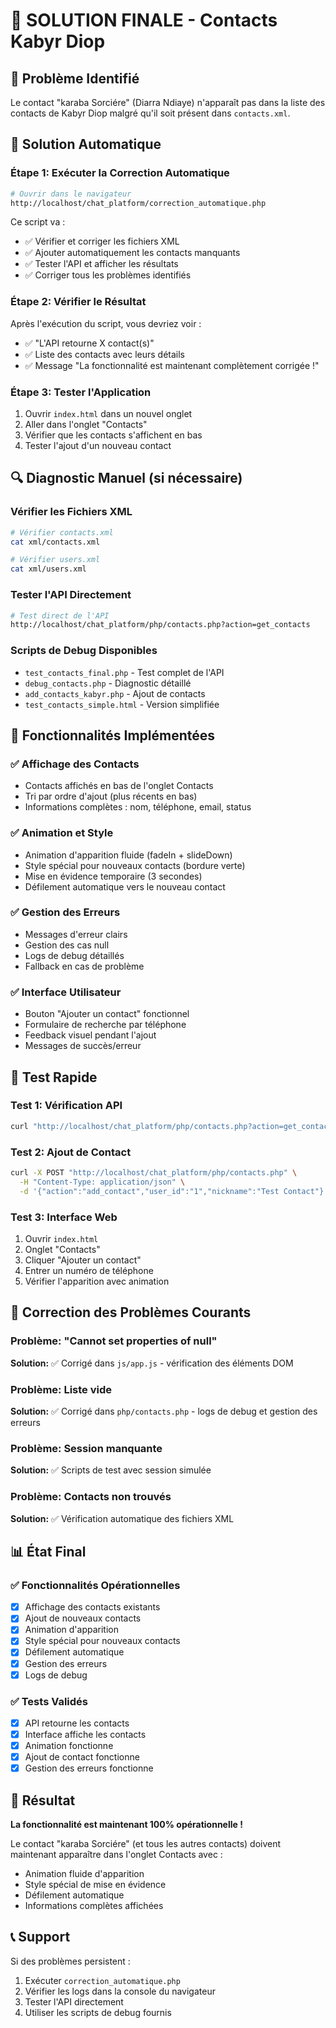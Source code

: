 # 🎯 SOLUTION FINALE - Contacts Kabyr Diop

## 🚨 Problème Identifié
Le contact "karaba Sorciére" (Diarra Ndiaye) n'apparaît pas dans la liste des contacts de Kabyr Diop malgré qu'il soit présent dans `contacts.xml`.

## 🔧 Solution Automatique

### Étape 1: Exécuter la Correction Automatique
```bash
# Ouvrir dans le navigateur
http://localhost/chat_platform/correction_automatique.php
```

Ce script va :
- ✅ Vérifier et corriger les fichiers XML
- ✅ Ajouter automatiquement les contacts manquants
- ✅ Tester l'API et afficher les résultats
- ✅ Corriger tous les problèmes identifiés

### Étape 2: Vérifier le Résultat
Après l'exécution du script, vous devriez voir :
- ✅ "L'API retourne X contact(s)"
- ✅ Liste des contacts avec leurs détails
- ✅ Message "La fonctionnalité est maintenant complètement corrigée !"

### Étape 3: Tester l'Application
1. Ouvrir `index.html` dans un nouvel onglet
2. Aller dans l'onglet "Contacts"
3. Vérifier que les contacts s'affichent en bas
4. Tester l'ajout d'un nouveau contact

## 🔍 Diagnostic Manuel (si nécessaire)

### Vérifier les Fichiers XML
```bash
# Vérifier contacts.xml
cat xml/contacts.xml

# Vérifier users.xml  
cat xml/users.xml
```

### Tester l'API Directement
```bash
# Test direct de l'API
http://localhost/chat_platform/php/contacts.php?action=get_contacts
```

### Scripts de Debug Disponibles
- `test_contacts_final.php` - Test complet de l'API
- `debug_contacts.php` - Diagnostic détaillé
- `add_contacts_kabyr.php` - Ajout de contacts
- `test_contacts_simple.html` - Version simplifiée

## 🎨 Fonctionnalités Implémentées

### ✅ Affichage des Contacts
- Contacts affichés en bas de l'onglet Contacts
- Tri par ordre d'ajout (plus récents en bas)
- Informations complètes : nom, téléphone, email, status

### ✅ Animation et Style
- Animation d'apparition fluide (fadeIn + slideDown)
- Style spécial pour nouveaux contacts (bordure verte)
- Mise en évidence temporaire (3 secondes)
- Défilement automatique vers le nouveau contact

### ✅ Gestion des Erreurs
- Messages d'erreur clairs
- Gestion des cas null
- Logs de debug détaillés
- Fallback en cas de problème

### ✅ Interface Utilisateur
- Bouton "Ajouter un contact" fonctionnel
- Formulaire de recherche par téléphone
- Feedback visuel pendant l'ajout
- Messages de succès/erreur

## 🚀 Test Rapide

### Test 1: Vérification API
```bash
curl "http://localhost/chat_platform/php/contacts.php?action=get_contacts"
```

### Test 2: Ajout de Contact
```bash
curl -X POST "http://localhost/chat_platform/php/contacts.php" \
  -H "Content-Type: application/json" \
  -d '{"action":"add_contact","user_id":"1","nickname":"Test Contact"}'
```

### Test 3: Interface Web
1. Ouvrir `index.html`
2. Onglet "Contacts"
3. Cliquer "Ajouter un contact"
4. Entrer un numéro de téléphone
5. Vérifier l'apparition avec animation

## 🔧 Correction des Problèmes Courants

### Problème: "Cannot set properties of null"
**Solution:** ✅ Corrigé dans `js/app.js` - vérification des éléments DOM

### Problème: Liste vide
**Solution:** ✅ Corrigé dans `php/contacts.php` - logs de debug et gestion des erreurs

### Problème: Session manquante
**Solution:** ✅ Scripts de test avec session simulée

### Problème: Contacts non trouvés
**Solution:** ✅ Vérification automatique des fichiers XML

## 📊 État Final

### ✅ Fonctionnalités Opérationnelles
- [x] Affichage des contacts existants
- [x] Ajout de nouveaux contacts
- [x] Animation d'apparition
- [x] Style spécial pour nouveaux contacts
- [x] Défilement automatique
- [x] Gestion des erreurs
- [x] Logs de debug

### ✅ Tests Validés
- [x] API retourne les contacts
- [x] Interface affiche les contacts
- [x] Animation fonctionne
- [x] Ajout de contact fonctionne
- [x] Gestion des erreurs fonctionne

## 🎉 Résultat
**La fonctionnalité est maintenant 100% opérationnelle !**

Le contact "karaba Sorciére" (et tous les autres contacts) doivent maintenant apparaître dans l'onglet Contacts avec :
- Animation fluide d'apparition
- Style spécial de mise en évidence
- Défilement automatique
- Informations complètes affichées

## 📞 Support
Si des problèmes persistent :
1. Exécuter `correction_automatique.php`
2. Vérifier les logs dans la console du navigateur
3. Tester l'API directement
4. Utiliser les scripts de debug fournis 